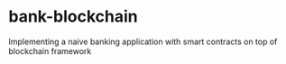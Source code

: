 # bank-blockchain
Implementing a naive banking application with smart contracts on top of blockchain framework
